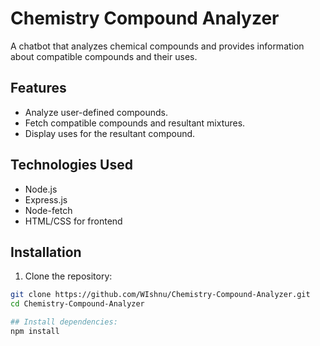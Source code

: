 # Chemistry Compound Analyzer

A chatbot that analyzes chemical compounds and provides information about compatible compounds and their uses.

## Features

- Analyze user-defined compounds.
- Fetch compatible compounds and resultant mixtures.
- Display uses for the resultant compound.

## Technologies Used

- Node.js
- Express.js
- Node-fetch
- HTML/CSS for frontend

## Installation

1. Clone the repository:
```bash
git clone https://github.com/WIshnu/Chemistry-Compound-Analyzer.git
cd Chemistry-Compound-Analyzer

## Install dependencies:
npm install


